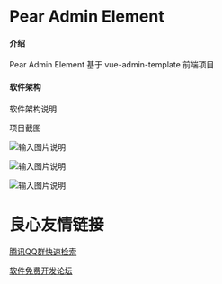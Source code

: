 # Pear Admin Element

#### 介绍
Pear Admin Element 基于 vue-admin-template 前端项目

#### 软件架构
软件架构说明

项目截图

![输入图片说明](https://images.gitee.com/uploads/images/2020/0512/134001_1c7bb3f9_4835367.png "CP95N17J23WR21051W7E9DV.png")

![输入图片说明](https://images.gitee.com/uploads/images/2020/0512/134010_dcc65311_4835367.png "(M]NCAZN@J@CUF(%L`20ZRX.png")

![输入图片说明](https://images.gitee.com/uploads/images/2020/0512/134035_70efc836_4835367.png "S_(5@DXV}6IF`60@EU255~5.png")

 # 良心友情链接

[腾讯QQ群快速检索](http://u.720life.cn/s/8cf73f7c)

[软件免费开发论坛](http://u.720life.cn/s/bbb01dc0)